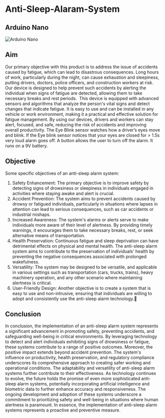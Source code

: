 # Anti-Sleep-Alaram-System

## Arduino Nano
![Arduino Nano](https://github.com/Kshitijkumar15/Anti-Sleep-Alaram-System/assets/66892634/574c1a88-5d09-40ad-8b55-7aecd48ef8ec)

## Aim
Our primary objective with this product is to address the issue of accidents caused by fatigue, which can lead to disastrous consequences. Long hours of work, particularly during the night, can cause exhaustion and sleepiness, putting drivers, doctors, police officers, and construction workers at risk. Our device is designed to help prevent such accidents by alerting the individual when signs of fatigue are detected, allowing them to take necessary breaks and rest periods. 
This device is equipped with advanced sensors and algorithms that analyze the person's vital signs and detect changes that indicate fatigue. It is easy to use and can be installed in any vehicle or work environment, making it a practical and effective solution for fatigue management. By using our devices, drivers and workers can stay alert, focused, and safe, reducing the risk of accidents and improving overall productivity.
The Eye Blink sensor watches how a driver’s eyes move and blink. If the Eye blink sensor notices that your eyes are closed for > 1.5s very loud alarm goes off. A button allows the user to turn off the alarm. It runs on a 9V battery.

## Objective

Some specific objectives of an anti-sleep alarm system:
1. Safety Enhancement: The primary objective is to improve safety by detecting signs of drowsiness or sleepiness in individuals engaged in activities where staying awake and alert is crucial.
2. Accident Prevention: The system aims to prevent accidents caused by drowsy or fatigued individuals, particularly in situations where lapses in attention can lead to serious consequences, such as car accidents or industrial mishaps.
3. Increased Awareness: The system's alarms or alerts serve to make individuals more aware of their level of alertness. By providing timely warnings, it encourages them to take necessary breaks, rest, or seek alternative means of transportation.
4. Health Preservation: Continuous fatigue and sleep deprivation can have detrimental effects on physical and mental health. The anti-sleep alarm system aims to contribute to the preservation of individuals' health by preventing the negative consequences associated with prolonged wakefulness.
5. Versatility: The system may be designed to be versatile, and applicable in various settings such as transportation (cars, trucks, trains), heavy machinery operation, and any other scenario where maintaining alertness is critical.
6. User-Friendly Design: Another objective is to create a system that is easy to use and non-intrusive, ensuring that individuals are willing to adopt and consistently use the anti-sleep alarm technology.

## Conclusion

In conclusion, the implementation of an anti-sleep alarm system represents a significant advancement in promoting safety, preventing accidents, and safeguarding well-being in critical environments. By leveraging technology to detect and alert individuals exhibiting signs of drowsiness or fatigue, these systems contribute to a range of positive outcomes.
Moreover, the positive impact extends beyond accident prevention. The system's influence on productivity, health preservation, and regulatory compliance underscores its comprehensive approach to creating safer working and operational conditions.
The adaptability and versatility of anti-sleep alarm systems further contribute to their effectiveness.
As technology continues to evolve, the future holds the promise of even more sophisticated anti-sleep alarm systems, potentially incorporating artificial intelligence and biometric data to further enhance accuracy and responsiveness. The ongoing development and adoption of these systems underscore a commitment to prioritizing safety and well-being in situations where human alertness is paramount.
In essence, the implementation of anti-sleep alarm systems represents a proactive and preventive measure.









